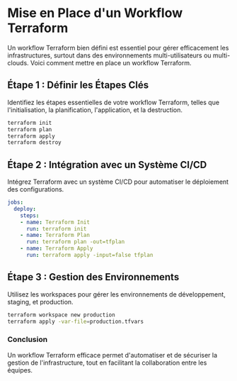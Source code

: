 
# Mise en Place d'un Workflow Terraform

Un workflow Terraform bien défini est essentiel pour gérer efficacement les infrastructures, surtout dans des environnements multi-utilisateurs ou multi-clouds. Voici comment mettre en place un workflow Terraform.

## Étape 1 : Définir les Étapes Clés

Identifiez les étapes essentielles de votre workflow Terraform, telles que l'initialisation, la planification, l'application, et la destruction.

```bash
terraform init
terraform plan
terraform apply
terraform destroy
```

## Étape 2 : Intégration avec un Système CI/CD

Intégrez Terraform avec un système CI/CD pour automatiser le déploiement des configurations.

```yaml
jobs:
  deploy:
    steps:
    - name: Terraform Init
      run: terraform init
    - name: Terraform Plan
      run: terraform plan -out=tfplan
    - name: Terraform Apply
      run: terraform apply -input=false tfplan
```

## Étape 3 : Gestion des Environnements

Utilisez les workspaces pour gérer les environnements de développement, staging, et production.

```bash
terraform workspace new production
terraform apply -var-file=production.tfvars
```

### Conclusion

Un workflow Terraform efficace permet d'automatiser et de sécuriser la gestion de l'infrastructure, tout en facilitant la collaboration entre les équipes.
